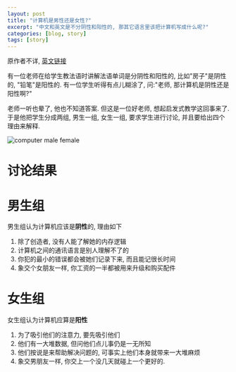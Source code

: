 ```yaml
---
layout: post
title: "计算机是男性还是女性?"
excerpt: "中文和英文是不分阴性和阳性的, 那其它语言里该把计算机写成什么呢?"
categories: [blog, story]
tags: [story]
---
```


原作者不详, [英文链接](http://www.naute.com/jokes/compsex.phtml)

有一位老师在给学生教法语时讲解法语单词是分阴性和阳性的, 比如"房子"是阴性的, "铅笔"是阳性的.
有一位学生听得有点儿糊涂了, 问:"老师, 那计算机是阴性还是阳性啊?"

老师一听也晕了, 他也不知道答案. 但这是一位好老师, 想起启发式教学这回事来了. 于是他把学生分成两组, 
男生一组, 女生一组, 要求学生进行讨论, 并且要给出四个理由来解释.

![computer male female](https://sites.google.com/site/c2teckoo/story/computer-male-female/man-woman.jpg)

讨论结果
==============

男生组
=======
男生组认为计算机应该是**阴性**的, 理由如下

 1. 除了创造者, 没有人能了解她的内存逻辑
 1. 计算机之间的通讯语言是别人理解不了的
 1. 你犯的最小的错误都会被她们记录下来, 而且能记很长时间
 1. 象交个女朋友一样, 你工资的一半都被用来升级和购买配件

女生组
=======
女生组认为计算机应算是**阳性**

 1. 为了吸引他们的注意力, 要先吸引他们
 1. 他们有一大堆数据, 但问他们点儿事仍是一无所知
 1. 他们按说是来帮助解决问题的, 可事实上他们本身就带来一大堆麻烦
 1. 象交男朋友一样, 你交上一个没几天就碰上一个更好的. 

